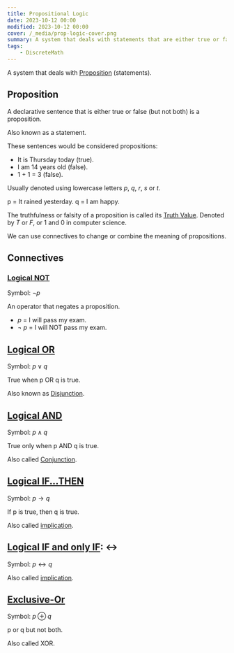```yaml
---
title: Propositional Logic
date: 2023-10-12 00:00
modified: 2023-10-12 00:00
cover: /_media/prop-logic-cover.png
summary: A system that deals with statements that are either true or false
tags:
    - DiscreteMath
---
```


A system that deals with [Proposition](proposition.md) (statements).

## Proposition

A declarative sentence that is either true or false (but not both) is a proposition.

Also known as a statement.

These sentences would be considered propositions:

* It is Thursday today (true).
* I am 14 years old (false).
* 1 + 1 = 3 (false).

Usually denoted using lowercase letters $p$, $q$, $r$, $s$ or $t$.

p = It rained yesterday.
q = I am happy.

The truthfulness or falsity of a proposition is called its [Truth Value](Truth%20Value). Denoted by $T$ or $F$, or 1 and 0 in computer science.

We can use connectives to change or combine the meaning of propositions.

## Connectives

### [Logical NOT](../journal/permanent/logical-not.md)

Symbol: $\neg p$

An operator that negates a proposition.

* $p$ = I will pass my exam.
* $\neg \ p$ = I will NOT pass my exam.

## [Logical OR](../journal/permanent/Logical%20OR.md)

Symbol: $p \lor q$

True when p OR q is true.

Also known as [Disjunction](disjunction.md).

## [Logical AND](../journal/permanent/Logical%20AND.md)

Symbol: $p \land q$

True only when p AND q is true.

Also called [Conjunction](conjunction.md).

## [Logical IF...THEN](../journal/permanent/logical-if-then)

Symbol: $p \rightarrow q$

If p is true, then q is true.

Also called [implication](implication.md).

## [Logical IF and only IF](logical-if-and-only-if.md): $\leftrightarrow$

Symbol: $p \leftrightarrow q$

Also called [implication](implication.md).

## [Exclusive-Or](exclusive-or.md)

Symbol: $p \oplus q$

p or q but not both.

Also called XOR.









